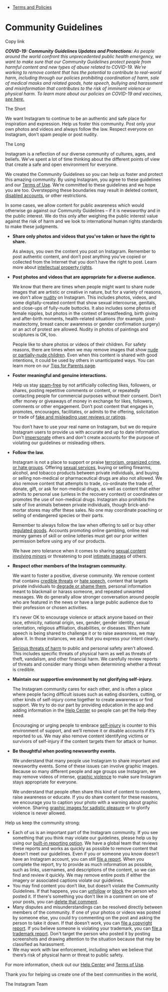 *   [Terms and Policies](https://help.instagram.com/1417489251945243/?helpref=breadcrumb)

Community Guidelines
====================

Copy link

_**COVID-19: Community Guidelines Updates and Protections:** As people around the world confront this unprecedented public health emergency, we want to make sure that our Community Guidelines protect people from harmful content and new types of abuse related to COVID-19. We’re working to remove content that has the potential to contribute to real-world harm, including through our policies prohibiting coordination of harm, sale of medical masks and related goods, hate speech, bullying and harassment and misinformation that contributes to the risk of imminent violence or physical harm. To learn more about our policies on COVID-19 and vaccines, [see here.](https://help.instagram.com/697825587576762?helpref=faq_content)_

The Short

We want Instagram to continue to be an authentic and safe place for inspiration and expression. Help us foster this community. Post only your own photos and videos and always follow the law. Respect everyone on Instagram, don’t spam people or post nudity.

The Long

Instagram is a reflection of our diverse community of cultures, ages, and beliefs. We’ve spent a lot of time thinking about the different points of view that create a safe and open environment for everyone.

We created the Community Guidelines so you can help us foster and protect this amazing community. By using Instagram, you agree to these guidelines and our [Terms of Use](https://www.instagram.com/legal/terms). We’re committed to these guidelines and we hope you are too. Overstepping these boundaries may result in deleted content, [disabled accounts](https://help.instagram.com/366993040048856?helpref=faq_content), or other restrictions.

In some cases, we allow content for public awareness which would otherwise go against our Community Guidelines – if it is newsworthy and in the public interest. We do this only after weighing the public interest value against the risk of harm and we look to international human rights standards to make these judgments.

*   **Share only photos and videos that you’ve taken or have the right to share.**
    
    As always, you own the content you post on Instagram. Remember to post authentic content, and don’t post anything you’ve copied or collected from the Internet that you don’t have the right to post. Learn more about [intellectual property rights](https://help.instagram.com/126382350847838?helpref=faq_content).
    
*   **Post photos and videos that are appropriate for a diverse audience.**
    
    We know that there are times when people might want to share nude images that are artistic or creative in nature, but for a variety of reasons, we don’t allow [nudity](https://l.instagram.com/?u=https%3A%2F%2Fwww.facebook.com%2Fcommunitystandards%2Fadult_nudity_sexual_activity&e=AT2MwbPHaAbiWixj2BCKGc3fY79TlroBM_IazS87MnOb6-Wi059-m4GGVpf3nPO2wIDfu2HnNZE8RLlx1GY3iAlFSQtXaLRso8uguBhsZoiC6ulHVnvVDOpbfxWCn4aXIkMEdBg9fQLBMBt4h3eHJatwv2BZ7OjlVLhnDA) on Instagram. This includes photos, videos, and some digitally-created content that show sexual intercourse, genitals, and close-ups of fully-nude buttocks. It also includes some photos of female nipples, but photos in the context of breastfeeding, birth giving and after-birth moments, health-related situations (for example, post-mastectomy, breast cancer awareness or gender confirmation surgery) or an act of protest are allowed. Nudity in photos of paintings and sculptures is OK, too.
    
    People like to share photos or videos of their children. For safety reasons, there are times when we may remove images that show [nude or partially-nude children](https://l.instagram.com/?u=https%3A%2F%2Fwww.facebook.com%2Fcommunitystandards%2Fchild_nudity_sexual_exploitation&e=AT2MwbPHaAbiWixj2BCKGc3fY79TlroBM_IazS87MnOb6-Wi059-m4GGVpf3nPO2wIDfu2HnNZE8RLlx1GY3iAlFSQtXaLRso8uguBhsZoiC6ulHVnvVDOpbfxWCn4aXIkMEdBg9fQLBMBt4h3eHJatwv2BZ7OjlVLhnDA). Even when this content is shared with good intentions, it could be used by others in unanticipated ways. You can learn more on our [Tips for Parents page](https://help.instagram.com/154475974694511/?helpref=faq_content).
    
*   **Foster meaningful and genuine interactions.**
    
    Help us stay [spam-free](https://l.instagram.com/?u=https%3A%2F%2Fwww.facebook.com%2Fcommunitystandards%2Fspam&e=AT2MwbPHaAbiWixj2BCKGc3fY79TlroBM_IazS87MnOb6-Wi059-m4GGVpf3nPO2wIDfu2HnNZE8RLlx1GY3iAlFSQtXaLRso8uguBhsZoiC6ulHVnvVDOpbfxWCn4aXIkMEdBg9fQLBMBt4h3eHJatwv2BZ7OjlVLhnDA) by not artificially collecting likes, followers, or shares, posting repetitive comments or content, or repeatedly contacting people for commercial purposes without their consent. Don’t offer money or giveaways of money in exchange for likes, followers, comments or other engagement. Don’t post content that engages in, promotes, encourages, facilitates, or admits to the offering, solicitation or trade of [fake and misleading user reviews or ratings](https://l.instagram.com/?u=https%3A%2F%2Fwww.facebook.com%2Fcommunitystandards%2Ffraud_deception&e=AT2MwbPHaAbiWixj2BCKGc3fY79TlroBM_IazS87MnOb6-Wi059-m4GGVpf3nPO2wIDfu2HnNZE8RLlx1GY3iAlFSQtXaLRso8uguBhsZoiC6ulHVnvVDOpbfxWCn4aXIkMEdBg9fQLBMBt4h3eHJatwv2BZ7OjlVLhnDA).
    
    You don’t have to use your real name on Instagram, but we do require Instagram users to provide us with accurate and up to date information. Don't [impersonate](https://l.instagram.com/?u=https%3A%2F%2Fwww.facebook.com%2Fcommunitystandards%2Fmisrepresentation&e=AT2MwbPHaAbiWixj2BCKGc3fY79TlroBM_IazS87MnOb6-Wi059-m4GGVpf3nPO2wIDfu2HnNZE8RLlx1GY3iAlFSQtXaLRso8uguBhsZoiC6ulHVnvVDOpbfxWCn4aXIkMEdBg9fQLBMBt4h3eHJatwv2BZ7OjlVLhnDA) others and don't create accounts for the purpose of violating our guidelines or misleading others.
    
*   **Follow the law.**
    
    Instagram is not a place to support or praise [terrorism, organized crime, or hate groups](https://l.instagram.com/?u=https%3A%2F%2Fwww.facebook.com%2Fcommunitystandards%2Fdangerous_individuals_organizations&e=AT2MwbPHaAbiWixj2BCKGc3fY79TlroBM_IazS87MnOb6-Wi059-m4GGVpf3nPO2wIDfu2HnNZE8RLlx1GY3iAlFSQtXaLRso8uguBhsZoiC6ulHVnvVDOpbfxWCn4aXIkMEdBg9fQLBMBt4h3eHJatwv2BZ7OjlVLhnDA). Offering [sexual services](https://l.instagram.com/?u=https%3A%2F%2Fwww.facebook.com%2Fcommunitystandards%2Fsexual_solicitation&e=AT2MwbPHaAbiWixj2BCKGc3fY79TlroBM_IazS87MnOb6-Wi059-m4GGVpf3nPO2wIDfu2HnNZE8RLlx1GY3iAlFSQtXaLRso8uguBhsZoiC6ulHVnvVDOpbfxWCn4aXIkMEdBg9fQLBMBt4h3eHJatwv2BZ7OjlVLhnDA), buying or selling firearms, alcohol, and tobacco products between private individuals, and buying or selling non-medical or pharmaceutical drugs are also not allowed. We also remove content that attempts to trade, co-ordinate the trade of, donate, gift, or ask for non-medical drugs, as well as content that either admits to personal use (unless in the recovery context) or coordinates or promotes the use of non-medical drugs. Instagram also prohibits the sale of live animals between private individuals, though brick-and-mortar stores may offer these sales. No one may coordinate poaching or selling of endangered species or their parts.
    
    Remember to always follow the law when offering to sell or buy other [regulated goods](https://l.instagram.com/?u=https%3A%2F%2Fwww.facebook.com%2Fcommunitystandards%2Fregulated_goods&e=AT2MwbPHaAbiWixj2BCKGc3fY79TlroBM_IazS87MnOb6-Wi059-m4GGVpf3nPO2wIDfu2HnNZE8RLlx1GY3iAlFSQtXaLRso8uguBhsZoiC6ulHVnvVDOpbfxWCn4aXIkMEdBg9fQLBMBt4h3eHJatwv2BZ7OjlVLhnDA). Accounts promoting online gambling, online real money games of skill or online lotteries must get our prior written permission before using any of our products.
    
    We have zero tolerance when it comes to sharing [sexual content involving minors](https://l.instagram.com/?u=https%3A%2F%2Fwww.facebook.com%2Fcommunitystandards%2Fchild_nudity_sexual_exploitation&e=AT2MwbPHaAbiWixj2BCKGc3fY79TlroBM_IazS87MnOb6-Wi059-m4GGVpf3nPO2wIDfu2HnNZE8RLlx1GY3iAlFSQtXaLRso8uguBhsZoiC6ulHVnvVDOpbfxWCn4aXIkMEdBg9fQLBMBt4h3eHJatwv2BZ7OjlVLhnDA) or threatening to post [intimate images](https://l.instagram.com/?u=https%3A%2F%2Fwww.facebook.com%2Fcommunitystandards%2Fsexual_exploitation_adults&e=AT2MwbPHaAbiWixj2BCKGc3fY79TlroBM_IazS87MnOb6-Wi059-m4GGVpf3nPO2wIDfu2HnNZE8RLlx1GY3iAlFSQtXaLRso8uguBhsZoiC6ulHVnvVDOpbfxWCn4aXIkMEdBg9fQLBMBt4h3eHJatwv2BZ7OjlVLhnDA) of others.
    
*   **Respect other members of the Instagram community.**
    
    We want to foster a positive, diverse community. We remove content that contains [credible threats](https://l.instagram.com/?u=https%3A%2F%2Fwww.facebook.com%2Fcommunitystandards%2Fcredible_violence&e=AT2MwbPHaAbiWixj2BCKGc3fY79TlroBM_IazS87MnOb6-Wi059-m4GGVpf3nPO2wIDfu2HnNZE8RLlx1GY3iAlFSQtXaLRso8uguBhsZoiC6ulHVnvVDOpbfxWCn4aXIkMEdBg9fQLBMBt4h3eHJatwv2BZ7OjlVLhnDA) or [hate speech](https://l.instagram.com/?u=https%3A%2F%2Fwww.facebook.com%2Fcommunitystandards%2Fhate_speech&e=AT2MwbPHaAbiWixj2BCKGc3fY79TlroBM_IazS87MnOb6-Wi059-m4GGVpf3nPO2wIDfu2HnNZE8RLlx1GY3iAlFSQtXaLRso8uguBhsZoiC6ulHVnvVDOpbfxWCn4aXIkMEdBg9fQLBMBt4h3eHJatwv2BZ7OjlVLhnDA), content that targets private individuals to [degrade or shame them](https://l.instagram.com/?u=https%3A%2F%2Fwww.facebook.com%2Fcommunitystandards%2Fbullying&e=AT2MwbPHaAbiWixj2BCKGc3fY79TlroBM_IazS87MnOb6-Wi059-m4GGVpf3nPO2wIDfu2HnNZE8RLlx1GY3iAlFSQtXaLRso8uguBhsZoiC6ulHVnvVDOpbfxWCn4aXIkMEdBg9fQLBMBt4h3eHJatwv2BZ7OjlVLhnDA), personal information meant to blackmail or harass someone, and repeated unwanted messages. We do generally allow stronger conversation around people who are featured in the news or have a large public audience due to their profession or chosen activities.
    
    It's never OK to encourage violence or attack anyone based on their race, ethnicity, national origin, sex, gender, gender identity, sexual orientation, religious affiliation, disabilities, or diseases. When hate speech is being shared to challenge it or to raise awareness, we may allow it. In those instances, we ask that you express your intent clearly.
    
    [Serious threats of harm](https://l.instagram.com/?u=https%3A%2F%2Fwww.facebook.com%2Fcommunitystandards%2Fcredible_violence&e=AT2MwbPHaAbiWixj2BCKGc3fY79TlroBM_IazS87MnOb6-Wi059-m4GGVpf3nPO2wIDfu2HnNZE8RLlx1GY3iAlFSQtXaLRso8uguBhsZoiC6ulHVnvVDOpbfxWCn4aXIkMEdBg9fQLBMBt4h3eHJatwv2BZ7OjlVLhnDA) to public and personal safety aren't allowed. This includes specific threats of physical harm as well as threats of theft, vandalism, and other financial harm. We carefully review reports of threats and consider many things when determining whether a threat is credible.
    
*   **Maintain our supportive environment by not glorifying self-injury.**
    
    The Instagram community cares for each other, and is often a place where people facing difficult issues such as eating disorders, cutting, or other kinds of self-injury come together to create awareness or find support. We try to do our part by providing education in the app and adding information in the [Help Center](https://help.instagram.com/) so people can get the help they need.
    
    Encouraging or urging people to embrace [self-injury](https://l.instagram.com/?u=https%3A%2F%2Fwww.facebook.com%2Fcommunitystandards%2Fsuicide_self_injury_violence&e=AT2MwbPHaAbiWixj2BCKGc3fY79TlroBM_IazS87MnOb6-Wi059-m4GGVpf3nPO2wIDfu2HnNZE8RLlx1GY3iAlFSQtXaLRso8uguBhsZoiC6ulHVnvVDOpbfxWCn4aXIkMEdBg9fQLBMBt4h3eHJatwv2BZ7OjlVLhnDA) is counter to this environment of support, and we’ll remove it or disable accounts if it’s reported to us. We may also remove content identifying victims or survivors of self-injury if the content targets them for attack or humor.
    
*   **Be thoughtful when posting newsworthy events.**
    
    We understand that many people use Instagram to share important and newsworthy events. Some of these issues can involve graphic images. Because so many different people and age groups use Instagram, we may remove videos of intense, [graphic violence](https://l.instagram.com/?u=https%3A%2F%2Fwww.facebook.com%2Fcommunitystandards%2Fgraphic_violence&e=AT2MwbPHaAbiWixj2BCKGc3fY79TlroBM_IazS87MnOb6-Wi059-m4GGVpf3nPO2wIDfu2HnNZE8RLlx1GY3iAlFSQtXaLRso8uguBhsZoiC6ulHVnvVDOpbfxWCn4aXIkMEdBg9fQLBMBt4h3eHJatwv2BZ7OjlVLhnDA) to make sure Instagram stays appropriate for everyone.
    
    We understand that people often share this kind of content to condemn, raise awareness or educate. If you do share content for these reasons, we encourage you to caption your photo with a warning about graphic violence. Sharing [graphic images for sadistic pleasure](https://l.instagram.com/?u=https%3A%2F%2Fwww.facebook.com%2Fcommunitystandards%2Fcruel_insensitive&e=AT2MwbPHaAbiWixj2BCKGc3fY79TlroBM_IazS87MnOb6-Wi059-m4GGVpf3nPO2wIDfu2HnNZE8RLlx1GY3iAlFSQtXaLRso8uguBhsZoiC6ulHVnvVDOpbfxWCn4aXIkMEdBg9fQLBMBt4h3eHJatwv2BZ7OjlVLhnDA) or to glorify violence is never allowed.
    

Help us keep the community strong:

*   Each of us is an important part of the Instagram community. If you see something that you think may violate our guidelines, please help us by using our [built-in reporting option](https://help.instagram.com/165828726894770?helpref=faq_content). We have a global team that reviews these reports and works as quickly as possible to remove content that doesn’t meet our guidelines. Even if you or someone you know doesn’t have an Instagram account, you can still [file a report](https://help.instagram.com/contact/383679321740945). When you complete the report, try to provide as much information as possible, such as links, usernames, and descriptions of the content, so we can find and review it quickly. We may remove entire posts if either the imagery or associated captions violate our guidelines.
*   You may find content you don’t like, but doesn’t violate the Community Guidelines. If that happens, you can [unfollow](https://help.instagram.com/286340048138725?helpref=faq_content) or [block](https://help.instagram.com/426700567389543/?helpref=faq_content) the person who posted it. If there's something you don't like in a comment on one of your posts, you can [delete that comment](https://help.instagram.com/289098941190483?helpref=faq_content).
*   Many disputes and misunderstandings can be resolved directly between members of the community. If one of your photos or videos was posted by someone else, you could try commenting on the post and asking the person to take it down. If that doesn’t work, you can [file a copyright report](https://help.instagram.com/126382350847838?helpref=faq_content). If you believe someone is violating your trademark, you can [file a trademark report](https://help.instagram.com/222826637847963?helpref=faq_content). Don't target the person who posted it by posting screenshots and drawing attention to the situation because that may be classified as harassment.
*   We may work with law enforcement, including when we believe that there’s risk of physical harm or threat to public safety.

For more information, check out our [Help Center](https://help.instagram.com/) and [Terms of Use](https://l.instagram.com/?u=http%3A%2F%2Finstagram.com%2Flegal%2Fterms%2F%23&e=AT2MwbPHaAbiWixj2BCKGc3fY79TlroBM_IazS87MnOb6-Wi059-m4GGVpf3nPO2wIDfu2HnNZE8RLlx1GY3iAlFSQtXaLRso8uguBhsZoiC6ulHVnvVDOpbfxWCn4aXIkMEdBg9fQLBMBt4h3eHJatwv2BZ7OjlVLhnDA).

Thank you for helping us create one of the best communities in the world,

The Instagram Team